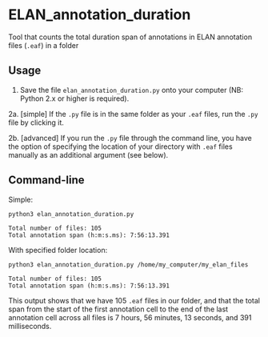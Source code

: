 # ELAN_annotation_duration
Tool that counts the total duration span of annotations in ELAN annotation files (`.eaf`) in a folder
## Usage
1. Save the file `elan_annotation_duration.py` onto your computer (NB: Python 2.x or higher is required).

2a. [simple] If the `.py` file is in the same folder as your `.eaf` files, run the `.py` file by clicking it.

2b. [advanced] If you run the `.py` file through the command line, you have the option of specifying the location of your directory with `.eaf` files manually as an additional argument (see below).
  
## Command-line
Simple:
```
python3 elan_annotation_duration.py

Total number of files: 105
Total annotation span (h:m:s.ms): 7:56:13.391
```
With specified folder location:
```
python3 elan_annotation_duration.py /home/my_computer/my_elan_files

Total number of files: 105
Total annotation span (h:m:s.ms): 7:56:13.391
```
This output shows that we have 105 `.eaf` files in our folder, and that the total span from the start of the first annotation cell to the end of the last annotation cell across all files is 7 hours, 56 minutes, 13 seconds, and 391 milliseconds.
